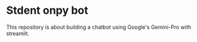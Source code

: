 # Stdent onpy bot

This repository is about building a chatbot using Google's Gemini-Pro with streamlit.
